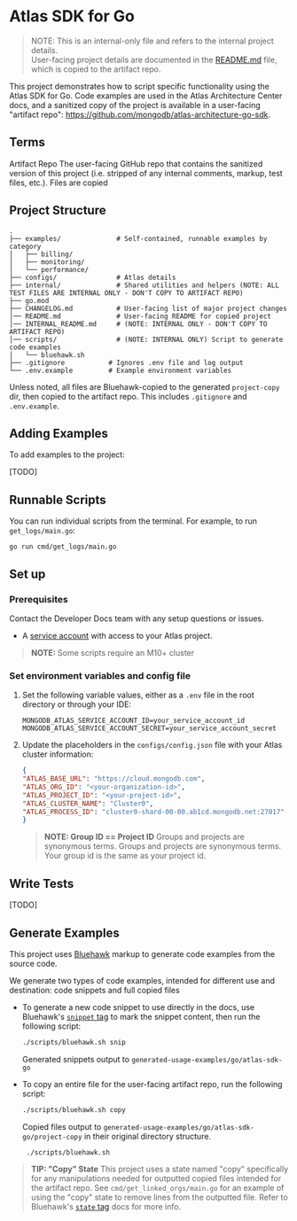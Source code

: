 # Atlas SDK for Go 

> NOTE: This is an internal-only file and refers to the internal project details.  
> User-facing project details are documented in the [README.md](README.md) file, which is copied to the artifact repo.

This project demonstrates how to script specific functionality using the Atlas
SDK for Go. Code examples are used in the Atlas Architecture Center docs, and
a sanitized copy of the project is available in a user-facing "artifact repo": 
https://github.com/mongodb/atlas-architecture-go-sdk.

## Terms

Artifact Repo
The user-facing GitHub repo that contains the sanitized version of this project (i.e. stripped of any internal comments, markup, test files, etc.).
Files are copied




## Project Structure
```text
.
├── examples/              # Self-contained, runnable examples by category
│   ├── billing/
│   ├── monitoring/
│   └── performance/
├── configs/               # Atlas details 
├── internal/              # Shared utilities and helpers (NOTE: ALL TEST FILES ARE INTERNAL ONLY - DON'T COPY TO ARTIFACT REPO)
├── go.mod
├── CHANGELOG.md           # User-facing list of major project changes
│── README.md              # User-facing README for copied project
│── INTERNAL_README.md     # (NOTE: INTERNAL ONLY - DON'T COPY TO ARTIFACT REPO)
│── scripts/               # (NOTE: INTERNAL ONLY) Script to generate code examples
│   └── bluehawk.sh 
├── .gitignore           # Ignores .env file and log output
└── .env.example         # Example environment variables         
```
Unless noted, all files are Bluehawk-copied to the generated `project-copy` dir, then copied to the artifact repo. This includes `.gitignore` and `.env.example`. 

## Adding Examples
To add examples to the project: 

[TODO] 

## Runnable Scripts
You can run individual scripts from the terminal. For example, to run `get_logs/main.go`:
```shell
go run cmd/get_logs/main.go
```

## Set up 

### Prerequisites

Contact the Developer Docs team with any setup questions or issues.

- A [service account](https://www.mongodb.com/docs/atlas/api/service-accounts-overview/#std-label-service-accounts-overview) with access to your Atlas project. 

> **NOTE:** Some scripts require an M10+ cluster

### Set environment variables and config file

1. Set the following variable values, either as a `.env` file in the root directory or through your IDE:
   ```dotenv
   MONGODB_ATLAS_SERVICE_ACCOUNT_ID=your_service_account_id
   MONGODB_ATLAS_SERVICE_ACCOUNT_SECRET=your_service_account_secret
2. Update the placeholders in the `configs/config.json` file with your Atlas cluster information:
    ```json
   {
    "ATLAS_BASE_URL": "https://cloud.mongodb.com", 
    "ATLAS_ORG_ID": "<your-organization-id>",
    "ATLAS_PROJECT_ID": "<your-project-id>",
    "ATLAS_CLUSTER_NAME": "Cluster0",
    "ATLAS_PROCESS_ID": "cluster0-shard-00-00.ab1cd.mongodb.net:27017"
   }
    ```
    > **NOTE: Group ID == Project ID** Groups and projects are synonymous terms. Groups and projects are synonymous terms. Your group id is the same as your project id. 

## Write Tests

[TODO]

## Generate Examples

This project uses [Bluehawk](https://mongodb-university.github.io/Bluehawk/) markup to generate code examples from 
the source code.

We generate two types of code examples, intended for different use and destination: code snippets and full copied files

- To generate a new code snippet to use directly in the docs, use Bluehawk's [`snippet` tag](https://mongodb-university.github.io/Bluehawk/reference/tags#snippet) to mark the snippet content, then run the following script:
  ```bash
  ./scripts/bluehawk.sh snip
  ```
  Generated snippets output to `generated-usage-examples/go/atlas-sdk-go`
- To copy an entire file for the user-facing artifact repo, run the following script:
  ```bash
  ./scripts/bluehawk.sh copy
  ```
  Copied files output to `generated-usage-examples/go/atlas-sdk-go/project-copy` in their original directory structure.


  ```shell
   ./scripts/bluehawk.sh
   ```

> **TIP: "Copy" State** This project uses a state named "copy" specifically for any manipulations needed for outputted copied files intended for the artifact repo. See `cmd/get_linked_orgs/main.go` for an example of using the "copy" state to remove lines from the outputted file. Refer to Bluehawk's [`state` tag](https://mongodb-university.github.io/Bluehawk/reference/tags#state) docs for more info.
